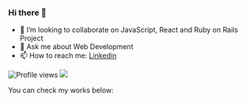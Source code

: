 ### Hi there 👋

- 👯 I’m looking to collaborate on JavaScript, React and Ruby on Rails Project
- 💬 Ask me about Web Development
- 📫 How to reach me:  [Linkedin](https://www.linkedin.com/in/hammaazarok/)

![Profile views](https://gpvc.arturio.dev/hammaazarok)  <img src="https://img.shields.io/github/followers/hammaazarok?label=Follow" style=" float:left, margin-right:10px" />

You can check my works below:

